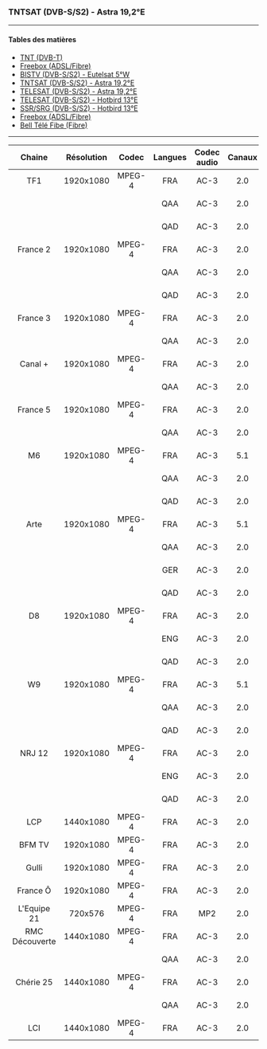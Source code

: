### TNTSAT (DVB-S/S2) - Astra 19,2°E

----------

#### Tables des matières

  * [TNT (DVB-T)](doc/tnt.md)
  * [Freebox (ADSL/Fibre)](doc/freebox.md)
  * [BISTV (DVB-S/S2) - Eutelsat 5°W](doc/bistvEutelsat.md)
  * [TNTSAT (DVB-S/S2) - Astra 19,2°E](doc/tntsatAstra.md)
  * [TELESAT (DVB-S/S2) - Astra 19,2°E](doc/telesatAstra.md)
  * [TELESAT (DVB-S/S2) - Hotbird 13°E](doc/telesatHotbird.md)
  * [SSR/SRG (DVB-S/S2) - Hotbird 13°E](doc/ssrsrgHotbird.md)
  * [Freebox (ADSL/Fibre)](doc/freebox.md)
  * [Bell Télé Fibe (Fibre)](doc/bellFibe.md) 

----------

| Chaine | Résolution | Codec | Langues | Codec audio | Canaux | Débits |
| :-------------: | :-------------: | :-------------: | :-------------: | :-------------: | :-------------: | :-------------: |
TF1 | 1920x1080 | MPEG-4 | FRA | AC-3 | 2.0 | 192 Kbps
|||| QAA | AC-3 | 2.0 | 192 Kbps
|||| QAD | AC-3 | 2.0 | 192 Kbps
France 2 | 1920x1080 | MPEG-4 | FRA | AC-3 | 2.0 | 192 Kbps
|||| QAA | AC-3 | 2.0 | 192 Kbps
|||| QAD | AC-3 | 2.0 | 192 Kbps
France 3 | 1920x1080 | MPEG-4 | FRA | AC-3 | 2.0 | 192 Kbps
|||| QAA | AC-3 | 2.0 | 192 Kbps
Canal + | 1920x1080 | MPEG-4 | FRA | AC-3 | 2.0 | 192 Kbps
|||| QAA | AC-3 | 2.0 | 192 Kbps
France 5 | 1920x1080 | MPEG-4 | FRA | AC-3 | 2.0 | 192 Kbps
|||| QAA | AC-3 | 2.0 | 192 Kbps
M6 | 1920x1080 | MPEG-4 | FRA | AC-3 | 5.1 | 384 Kbps
|||| QAA | AC-3 | 2.0 | 192 Kbps
|||| QAD | AC-3 | 2.0 | 192 Kbps
Arte | 1920x1080 | MPEG-4 | FRA | AC-3 | 5.1 | 384 Kbps
|||| QAA | AC-3 | 2.0 | 192 Kbps
|||| GER | AC-3 | 2.0 | 192 Kbps
|||| QAD | AC-3 | 2.0 | 192 Kbps
D8 | 1920x1080 | MPEG-4 | FRA | AC-3 | 2.0 | 192 Kbps
|||| ENG | AC-3 | 2.0 | 192 Kbps
|||| QAD | AC-3 | 2.0 | 192 Kbps
W9 | 1920x1080 | MPEG-4 | FRA | AC-3 | 5.1 | 384 Kbps
|||| QAA | AC-3 | 2.0 | 192 Kbps
|||| QAD | AC-3 | 2.0 | 192 Kbps
NRJ 12 | 1920x1080 | MPEG-4 | FRA | AC-3 | 2.0 | 192 Kbps
|||| ENG | AC-3 | 2.0 | 192 Kbps
|||| QAD | AC-3 | 2.0 | 192 Kbps
LCP | 1440x1080 | MPEG-4 | FRA | AC-3 | 2.0 | 192 Kbps
BFM TV | 1920x1080 | MPEG-4 | FRA | AC-3 | 2.0 | 192 Kbps
Gulli | 1920x1080 | MPEG-4 | FRA | AC-3 | 2.0 | 192 Kbps
France Ô | 1920x1080 | MPEG-4 | FRA | AC-3 | 2.0 | 192 Kbps
L'Equipe 21 | 720x576 | MPEG-4 | FRA | MP2 | 2.0 | 128 Kbps
RMC Découverte | 1440x1080 | MPEG-4 | FRA | AC-3 | 2.0 | 256 Kbps
|||| QAA | AC-3 | 2.0 | 192 Kbps
Chérie 25 | 1440x1080 | MPEG-4 | FRA | AC-3 | 2.0 | 256 Kbps
|||| QAA | AC-3 | 2.0 | 192 Kbps
LCI | 1440x1080 | MPEG-4 | FRA | AC-3 | 2.0 | 192 Kbps
